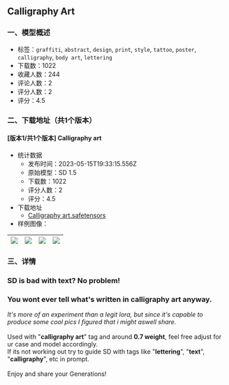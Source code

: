 ## Calligraphy Art
### 一、模型概述

- 标签：`graffiti`, `abstract`, `design`, `print`, `style`, `tattoo`, `poster`, `calligraphy`, `body art`, `lettering`
- 下载数：1022
- 收藏人数：244
- 评论人数：2
- 评分人数：2
- 评分：4.5

### 二、下载地址（共1个版本）

#### [版本1/共1个版本] Calligraphy art

- 统计数据
  - 发布时间：2023-05-15T19:33:15.556Z
  - 原始模型：SD 1.5
  - 下载数：1022
  - 评分人数：2
  - 评分：4.5
- 下载地址
  - [Calligraphy art.safetensors](https://civitai.com/api/download/models/71627)
- 样例图像：

| <img src="https://image.civitai.com/xG1nkqKTMzGDvpLrqFT7WA/e7b08da4-551b-482e-9f6b-7a839b8894f9/width=450/807957.jpeg" /> | <img src="https://image.civitai.com/xG1nkqKTMzGDvpLrqFT7WA/13a1b8e1-9578-4694-8ae4-296dd145fd9e/width=450/800038.jpeg" /> | <img src="https://image.civitai.com/xG1nkqKTMzGDvpLrqFT7WA/25fc3f11-295d-49a6-8e97-a9c9f64efa93/width=450/807958.jpeg" /> | <img src="https://image.civitai.com/xG1nkqKTMzGDvpLrqFT7WA/74aaed34-499f-42d8-a19a-78dfc7fbe28a/width=450/800043.jpeg" /> |
| ---- | ---- | ---- | ---- |


### 三、详情
<h3>SD is bad with text? No problem!</h3><h3>You wont ever tell what's written in calligraphy art anyway.</h3><p></p><p><em>It's more of an experiment than a legit lora, but since it's capable to produce some cool pics I figured that i might aswell share. </em><br /><br />Used with "<strong>calligraphy art</strong>" tag and around <strong>0.7 weight</strong>, feel free adjust for ur case and model accordingly.<br />If its not working out try to guide SD with tags like "<strong>lettering</strong>", "<strong>text</strong>", "<strong>calligraphy</strong>", etc in prompt.<br /><br />Enjoy and share your Generations!</p>